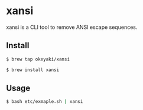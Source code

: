 # xansi

xansi is a CLI tool to remove ANSI escape sequences.

## Install

```sh
$ brew tap okeyaki/xansi

$ brew install xansi
```

## Usage

```sh
$ bash etc/exmaple.sh | xansi
```
